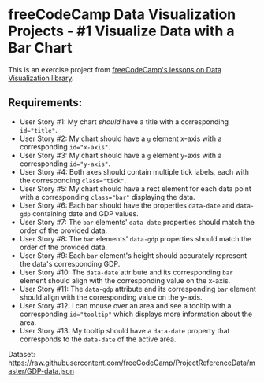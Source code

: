 # freeCodeCamp Data Visualization Projects - #1 Visualize Data with a Bar Chart

This is an exercise project from [freeCodeCamp's lessons on Data Visualization library](https://www.freecodecamp.org/learn/data-visualization/data-visualization-projects/visualize-data-with-a-bar-chart).

## Requirements:

- User Story #1: My chart *should* have a title with a corresponding `id="title"`.
- User Story #2: My chart should have a `g` element x-axis with a corresponding `id="x-axis"`.
- User Story #3: My chart should have a `g` element y-axis with a corresponding `id="y-axis"`.
- User Story #4: Both axes should contain multiple tick labels, each with the corresponding `class="tick"`.
- User Story #5: My chart should have a rect element for each data point with a corresponding `class="bar"` displaying the data.
- User Story #6: Each `bar` should have the properties `data-date` and `data-gdp` containing date and GDP values.
- User Story #7: The `bar` elements' `data-date` properties should match the order of the provided data.
- User Story #8: The `bar` elements' `data-gdp` properties should match the order of the provided data.
- User Story #9: Each `bar` element's height should accurately represent the data's corresponding GDP.
- User Story #10: The `data-date` attribute and its corresponding `bar` element should align with the corresponding value on the x-axis.
- User Story #11: The `data-gdp` attribute and its corresponding `bar` element should align with the corresponding value on the y-axis.
- User Story #12: I can mouse over an area and see a tooltip with a corresponding `id="tooltip"` which displays more information about the area.
- User Story #13: My tooltip should have a `data-date` property that corresponds to the `data-date` of the active area.

Dataset: https://raw.githubusercontent.com/freeCodeCamp/ProjectReferenceData/master/GDP-data.json
